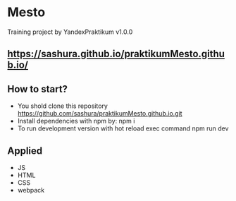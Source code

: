 # Mesto
Training project by YandexPraktikum
v1.0.0

## https://sashura.github.io/praktikumMesto.github.io/

## How to start?
- You shold clone this repository
https://github.com/sashura/praktikumMesto.github.io.git
- Install dependencies with npm by: npm i
- To run development version with hot reload exec command npm run dev

## Applied
- JS
- HTML
- CSS
- webpack
